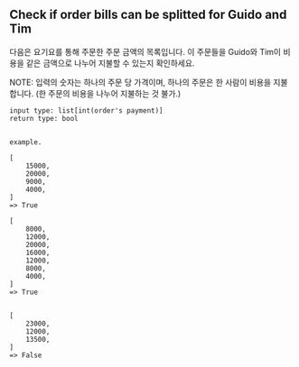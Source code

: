 Check if order bills can be splitted for Guido and Tim
------------------------------------------------------

다음은 요기요를 통해 주문한 주문 금액의 목록입니다.
이 주문들을 Guido와 Tim이 비용을 같은 금액으로 나누어 지불할 수 있는지 확인하세요.

NOTE: 입력의 숫자는 하나의 주문 당 가격이며,
하나의 주문은 한 사람이 비용을 지불합니다. (한 주문의 비용을 나누어 지불하는 것 불가.)

```
input type: list[int(order's payment)]
return type: bool


example.

[
    15000,
    20000,
    9000,
    4000,
]
=> True

[
    8000,
    12000,
    20000,
    16000,
    12000,
    8000,
    4000,
]
=> True


[
    23000,
    12000,
    13500,
]
=> False

```
